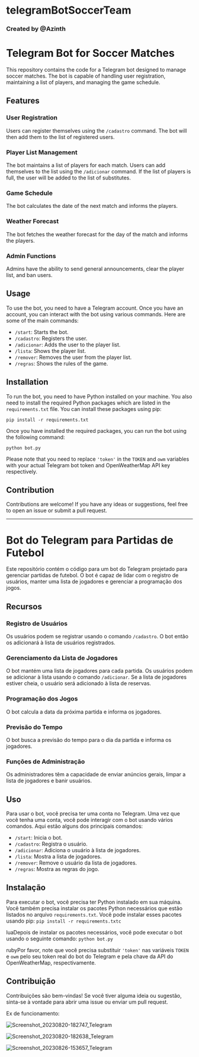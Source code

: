 # telegramBotSoccerTeam

### Created by @Azinth

# Telegram Bot for Soccer Matches

This repository contains the code for a Telegram bot designed to manage soccer matches. The bot is capable of handling user registration, maintaining a list of players, and managing the game schedule.

## Features

### User Registration
Users can register themselves using the `/cadastro` command. The bot will then add them to the list of registered users.

### Player List Management
The bot maintains a list of players for each match. Users can add themselves to the list using the `/adicionar` command. If the list of players is full, the user will be added to the list of substitutes.

### Game Schedule
The bot calculates the date of the next match and informs the players.

### Weather Forecast
The bot fetches the weather forecast for the day of the match and informs the players.

### Admin Functions
Admins have the ability to send general announcements, clear the player list, and ban users.

## Usage

To use the bot, you need to have a Telegram account. Once you have an account, you can interact with the bot using various commands. Here are some of the main commands:

- `/start`: Starts the bot.
- `/cadastro`: Registers the user.
- `/adicionar`: Adds the user to the player list.
- `/lista`: Shows the player list.
- `/remover`: Removes the user from the player list.
- `/regras`: Shows the rules of the game.

## Installation

To run the bot, you need to have Python installed on your machine. You also need to install the required Python packages which are listed in the `requirements.txt` file. You can install these packages using pip:

`pip install -r requirements.txt`

Once you have installed the required packages, you can run the bot using the following command:

`python bot.py`

Please note that you need to replace `'token'` in the `TOKEN` and `owm` variables with your actual Telegram bot token and OpenWeatherMap API key respectively.

## Contribution

Contributions are welcome! If you have any ideas or suggestions, feel free to open an issue or submit a pull request.

________________________________________________________________________________________________________________________________________________________________________________

# Bot do Telegram para Partidas de Futebol

Este repositório contém o código para um bot do Telegram projetado para gerenciar partidas de futebol. O bot é capaz de lidar com o registro de usuários, manter uma lista de jogadores e gerenciar a programação dos jogos.

## Recursos

### Registro de Usuários
Os usuários podem se registrar usando o comando `/cadastro`. O bot então os adicionará à lista de usuários registrados.

### Gerenciamento da Lista de Jogadores
O bot mantém uma lista de jogadores para cada partida. Os usuários podem se adicionar à lista usando o comando `/adicionar`. Se a lista de jogadores estiver cheia, o usuário será adicionado à lista de reservas.

### Programação dos Jogos
O bot calcula a data da próxima partida e informa os jogadores.

### Previsão do Tempo
O bot busca a previsão do tempo para o dia da partida e informa os jogadores.

### Funções de Administração
Os administradores têm a capacidade de enviar anúncios gerais, limpar a lista de jogadores e banir usuários.

## Uso

Para usar o bot, você precisa ter uma conta no Telegram. Uma vez que você tenha uma conta, você pode interagir com o bot usando vários comandos. Aqui estão alguns dos principais comandos:

- `/start`: Inicia o bot.
- `/cadastro`: Registra o usuário.
- `/adicionar`: Adiciona o usuário à lista de jogadores.
- `/lista`: Mostra a lista de jogadores.
- `/remover`: Remove o usuário da lista de jogadores.
- `/regras`: Mostra as regras do jogo.

## Instalação

Para executar o bot, você precisa ter Python instalado em sua máquina. Você também precisa instalar os pacotes Python necessários que estão listados no arquivo `requirements.txt`. Você pode instalar esses pacotes usando pip:
`pip install -r requirements.txtc`

luaDepois de instalar os pacotes necessários, você pode executar o bot usando o seguinte comando:
`python bot.py`

rubyPor favor, note que você precisa substituir `'token'` nas variáveis `TOKEN` e `owm` pelo seu token real do bot do Telegram e pela chave da API do OpenWeatherMap, respectivamente.

## Contribuição

Contribuições são bem-vindas! Se você tiver alguma ideia ou sugestão, sinta-se à vontade para abrir uma issue ou enviar um pull request.

Ex de funcionamento:

![Screenshot_20230820-182747_Telegram](https://github.com/Azinth/telegramBotSoccerTeam/assets/75175601/7dc0a04a-60d3-4b35-b54b-1e65332a0a86)


![Screenshot_20230820-182638_Telegram](https://github.com/Azinth/telegramBotSoccerTeam/assets/75175601/33d728b9-85a3-48ba-b06b-f4b4f5460135)


![Screenshot_20230826-153657_Telegram](https://github.com/Azinth/telegramBotSoccerTeam/assets/75175601/4832a445-6a21-496b-b149-3b121549dcf9)








